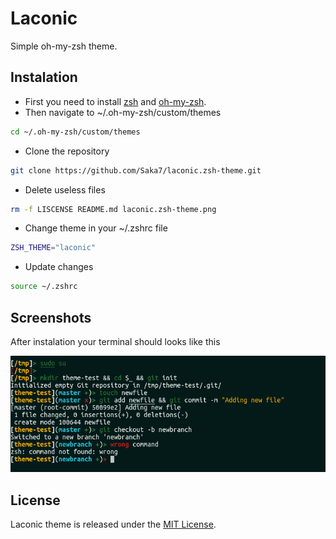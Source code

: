 # Laconic
Simple oh-my-zsh theme.

## Instalation
- First you need to install [zsh](https://github.com/robbyrussell/oh-my-zsh/wiki/Installing-ZSH) and [oh-my-zsh](https://github.com/robbyrussell/oh-my-zsh).
- Then navigate to ~/.oh-my-zsh/custom/themes 
```bash
cd ~/.oh-my-zsh/custom/themes 
``` 
- Clone the repository
```bash
git clone https://github.com/Saka7/laconic.zsh-theme.git
```
- Delete useless files
```bash
rm -f LISCENSE README.md laconic.zsh-theme.png 
```
- Change theme in your ~/.zshrc file
```bash
ZSH_THEME="laconic"
```
- Update changes
```bash
source ~/.zshrc
```

## Screenshots
After instalation your terminal should looks like this

![Laconic theme](laconic.zsh-theme.png) 

## License
Laconic theme is released under the [MIT License](https://opensource.org/licenses/MIT). 
